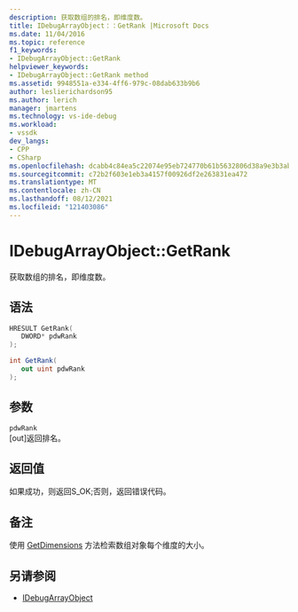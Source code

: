 ```yaml
---
description: 获取数组的排名，即维度数。
title: IDebugArrayObject：：GetRank |Microsoft Docs
ms.date: 11/04/2016
ms.topic: reference
f1_keywords:
- IDebugArrayObject::GetRank
helpviewer_keywords:
- IDebugArrayObject::GetRank method
ms.assetid: 9948551a-e334-4ff6-979c-08dab633b9b6
author: leslierichardson95
ms.author: lerich
manager: jmartens
ms.technology: vs-ide-debug
ms.workload:
- vssdk
dev_langs:
- CPP
- CSharp
ms.openlocfilehash: dcabb4c84ea5c22074e95eb724770b61b5632806d38a9e3b3aba59ca7465f937
ms.sourcegitcommit: c72b2f603e1eb3a4157f00926df2e263831ea472
ms.translationtype: MT
ms.contentlocale: zh-CN
ms.lasthandoff: 08/12/2021
ms.locfileid: "121403086"
---
```

# <a name="idebugarrayobjectgetrank"></a>IDebugArrayObject::GetRank
获取数组的排名，即维度数。

## <a name="syntax"></a>语法

```cpp
HRESULT GetRank( 
   DWORD* pdwRank
);
```

```csharp
int GetRank(
   out uint pdwRank
);
```

## <a name="parameters"></a>参数
`pdwRank`\
[out]返回排名。

## <a name="return-value"></a>返回值
 如果成功，则返回S_OK;否则，返回错误代码。

## <a name="remarks"></a>备注
 使用 [GetDimensions](../../../extensibility/debugger/reference/idebugarrayobject-getdimensions.md) 方法检索数组对象每个维度的大小。

## <a name="see-also"></a>另请参阅
- [IDebugArrayObject](../../../extensibility/debugger/reference/idebugarrayobject.md)
